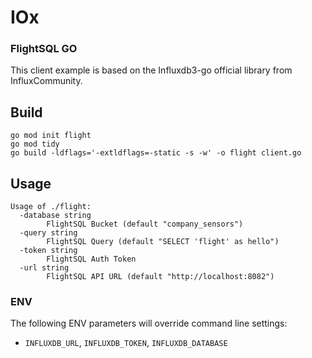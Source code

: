 # IOx 
### FlightSQL GO
This client example is based on the Influxdb3-go official library from InfluxCommunity.

## Build
```
go mod init flight
go mod tidy
go build -ldflags='-extldflags=-static -s -w' -o flight client.go
```

## Usage
```
Usage of ./flight:
  -database string
    	FlightSQL Bucket (default "company_sensors")
  -query string
    	FlightSQL Query (default "SELECT 'flight' as hello")
  -token string
    	FlightSQL Auth Token
  -url string
    	FlightSQL API URL (default "http://localhost:8082")
```

### ENV
The following ENV parameters will override command line settings:

- `INFLUXDB_URL`, `INFLUXDB_TOKEN`, `INFLUXDB_DATABASE`
